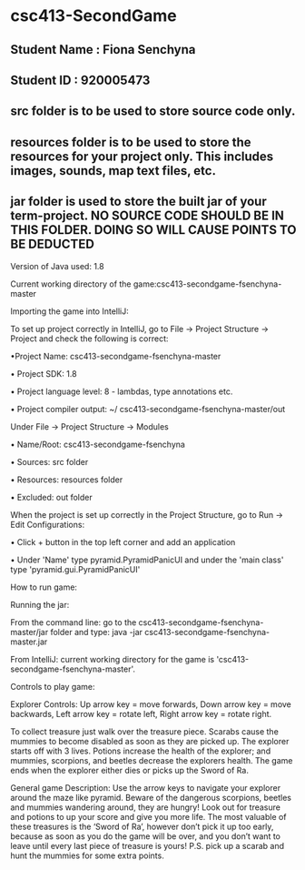 # csc413-SecondGame

## Student Name  : Fiona Senchyna
## Student ID    : 920005473


## src folder is to be used to store source code only.

## resources folder is to be used to store the resources for your project only. This includes images, sounds, map text files, etc.

## jar folder is used to store the built jar of your term-project. NO SOURCE CODE SHOULD BE IN THIS FOLDER. DOING SO WILL CAUSE POINTS TO BE DEDUCTED

Version of Java used: 1.8

Current working directory of the game:csc413-secondgame-fsenchyna-master

Importing the game into IntelliJ:

To set up project correctly in IntelliJ, go to File -> Project Structure -> Project and check the following is correct:

•Project Name: csc413-secondgame-fsenchyna-master

•	Project SDK: 1.8

•	Project language level: 8 - lambdas, type annotations etc.

•	Project compiler output: ~/ csc413-secondgame-fsenchyna-master/out

Under File -> Project Structure -> Modules

•	Name/Root: csc413-secondgame-fsenchyna

•	Sources: src folder

•	Resources: resources folder

•	Excluded: out folder

When the project is set up correctly in the Project Structure, go to Run -> Edit Configurations:

•	Click + button in the top left corner and add an application

•	Under 'Name' type pyramid.PyramidPanicUI and under the 'main class' type 'pyramid.gui.PyramidPanicUI'

How to run game:

Running the jar:

From the command line: go to the csc413-secondgame-fsenchyna-master/jar folder and type: java -jar csc413-secondgame-fsenchyna-master.jar

From IntelliJ: current working directory for the game is 'csc413-secondgame-fsenchyna-master'.

Controls to play game:

Explorer Controls: Up arrow key = move forwards, Down arrow key = move backwards, Left arrow key = rotate left, Right arrow key = rotate right.

To collect treasure just walk over the treasure piece. Scarabs cause the mummies to become disabled as soon as they are picked up.
The explorer starts off with 3 lives. Potions increase the health of the explorer; and mummies, scorpions, and beetles decrease the explorers health.
The game ends when the explorer either dies or picks up the Sword of Ra.

General game Description:
Use the arrow keys to navigate your explorer around the maze like pyramid.
Beware of the dangerous scorpions, beetles and mummies wandering around, they are hungry!
Look out for treasure and potions to up your score and give you more life. The most valuable of these treasures is the ‘Sword of Ra’, however don’t pick it up too early, because as soon as you do the game will be over, and you don’t want to leave until every last piece of treasure is yours!
P.S. pick up a scarab and hunt the mummies for some extra points.
